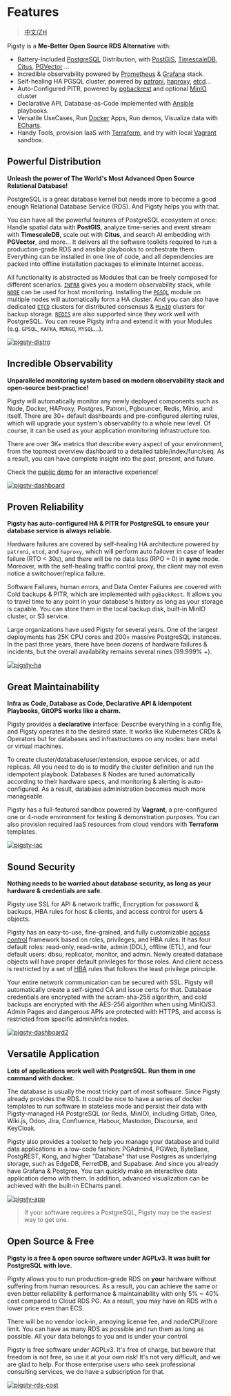 # Features

> [中文/ZH](FEATURE_ZH.md)

Pigsty is a **Me-Better Open Source RDS Alternative** with:

- Battery-Included [PostgreSQL](https://www.postgresql.org/) Distribution, with [PostGIS](https://postgis.net/), [TimescaleDB](https://www.timescale.com/), [Citus](https://www.citusdata.com/), [PGVector](https://github.com/pgvector/pgvector) ...
- Incredible observability powered by [Prometheus](https://prometheus.io/) & [Grafana](https://grafana.com/) stack.
- Self-healing HA PGSQL cluster, powered by [patroni](https://patroni.readthedocs.io/en/latest/), [haproxy](http://www.haproxy.org/), [etcd](https://etcd.io/)...
- Auto-Configured PITR, powered by [pgbackrest](https://pgbackrest.org/) and optional [MinIO](https://min.io/) cluster
- Declarative API, Database-as-Code implemented with [Ansible](https://www.ansible.com/) playbooks.
- Versatile UseCases, Run [Docker](https://www.docker.com/) Apps, Run demos, Visualize data with [ECharts](https://echarts.apache.org/).
- Handy Tools, provision IaaS with [Terraform](https://www.terraform.io/), and try with local [Vagrant](https://www.vagrantup.com/) sandbox.



## Powerful Distribution

**Unleash the power of The World's Most Advanced Open Source Relational Database!**

PostgreSQL is a great database kernel but needs more to become a good enough Relational Database Service (RDS). And Pigsty helps you with that.

You can have all the powerful features of PostgreSQL ecosystem at once: Handle spatial data with **PostGIS**, analyze time-series and event stream with **TimescaleDB**, scale out with **Citus**, and search AI embedding with **PGVector**, and more...
It delivers all the software toolkits required to run a production-grade RDS and ansible playbooks to orchestrate them. Everything can be installed in one line of code, and all dependencies are packed into offline installation packages to eliminate Internet access.

All functionality is abstracted as Modules that can be freely composed for different scenarios. [`INFRA`](INFRA.md) gives you a modern observability stack, while [`NODE`](NODE.md) can be used for host monitoring. Installing the [`PGSQL`](PGSQL.md) module on multiple nodes will automatically form a HA cluster. And you can also have dedicated [`ETCD`](ETCD.md) clusters for distributed consensus & [`MinIO`](MINIO.md) clusters for backup storage. [`REDIS`](REDIS.md) are also supported since they work well with PostgreSQL. You can reuse Pigsty infra and extend it with your Modules (e.g. `GPSQL`, `KAFKA`, `MONGO`, `MYSQL`...).


[![pigsty-distro](https://user-images.githubusercontent.com/8587410/226076217-77e76e0c-94ac-4faa-9014-877b4a180e09.jpg)](PGSQL.md)





## Incredible Observability

**Unparalleled monitoring system based on modern observability stack and open-source best-practice!**

Pigsty will automatically monitor any newly deployed components such as Node, Docker, HAProxy, Postgres, Patroni, Pgbouncer, Redis, Minio, and itself. There are 30+ default dashboards and pre-configured alerting rules, which will upgrade your system's observability to a whole new level. Of course, it can be used as your application monitoring infrastructure too.

There are over 3K+ metrics that describe every aspect of your environment, from the topmost overview dashboard to a detailed table/index/func/seq. As a result, you can have complete insight into the past, present, and future. 

Check the [public demo](https://demo.pigsty.cc) for an interactive experience!

[![pigsty-dashboard](https://user-images.githubusercontent.com/8587410/198838834-1bd30b7e-47c9-4e35-90cb-5a75a2e6f6c6.jpg)](http://demo.pigsty.cc)
  



## Proven Reliability

**Pigsty has auto-configured HA & PITR for PostgreSQL to ensure your database service is always reliable.**

Hardware failures are covered by self-healing HA architecture powered by `patroni`, `etcd`, and `haproxy`, which will perform auto failover in case of leader failure (RTO < 30s), and there will be no data loss (RPO = 0) in **sync** mode. Moreover, with the self-healing traffic control proxy, the client may not even notice a switchover/replica failure. 

Software Failures, human errors, and Data Center Failures are covered with Cold backups & PITR, which are implemented with `pgBackRest`. It allows you to travel time to any point in your database's history as long as your storage is capable. You can store them in the local backup disk, built-in MinIO cluster, or S3 service.

Large organizations have used Pigsty for several years. One of the largest deployments has 25K CPU cores and 200+ massive PostgreSQL instances. In the past three years, there have been dozens of hardware failures & incidents, but the overall availability remains several nines (99.999% +).

[![pigsty-ha](https://user-images.githubusercontent.com/8587410/206971583-74293d7b-d29a-4ca2-8728-75d50421c371.gif)](PGSQL-ARCH.md#high-availability)




## Great Maintainability

**Infra as Code, Database as Code, Declarative API & Idempotent Playbooks, GitOPS works like a charm.**

Pigsty provides a **declarative** interface: Describe everything in a config file, and Pigsty operates it to the desired state. It works like Kubernetes CRDs & Operators but for databases and infrastructures on any nodes: bare metal or virtual machines. 

To create cluster/database/user/extension, expose services, or add replicas. All you need to do is to modify the cluster definition and run the idempotent playbook. Databases & Nodes are tuned automatically according to their hardware specs, and monitoring & alerting is auto-configured. As a result, database administration becomes much more manageable. 

Pigsty has a full-featured sandbox powered by **Vagrant**, a pre-configured one or 4-node environment for testing & demonstration purposes. You can also provision required IaaS resources from cloud vendors with **Terraform** templates.

[![pigsty-iac](https://user-images.githubusercontent.com/8587410/206972039-e13746ab-72ae-4cab-8de7-7b2ef543f3e5.gif)](CONFIG.md)



## Sound Security

**Nothing needs to be worried about database security, as long as your hardware & credentials are safe.**

Pigsty use SSL for API & network traffic, Encryption for password & backups, HBA rules for host & clients, and access control for users & objects.

Pigsty has an easy-to-use, fine-grained, and fully customizable [access control](PGSQL-ACL) framework based on roles, privileges, and HBA rules. It has four default roles: read-only, read-write, admin (DDL), offline (ETL), and four default users: dbsu, replicator, monitor, and admin. Newly created database objects will have proper default privileges for those roles. And client access is restricted by a set of [HBA](PGSQL-HBA) rules that follows the least privilege principle.

Your entire network communication can be secured with SSL. Pigsty will automatically create a self-signed CA and issue certs for that. Database credentials are encrypted with the scram-sha-256 algorithm, and cold backups are encrypted with the AES-256 algorithm when using MinIO/S3. Admin Pages and dangerous APIs are protected with HTTPS, and access is restricted from specific admin/infra nodes.

[![pigsty-dashboard2](https://user-images.githubusercontent.com/8587410/198838841-b0796703-03c3-483b-bf52-dbef9ea10913.gif)](SECURITY.md)




## Versatile Application

**Lots of applications work well with PostgreSQL. Run them in one command with docker.**

The database is usually the most tricky part of most software. Since Pigsty already provides the RDS. It could be nice to have a series of docker templates to run software in stateless mode and persist their data with Pigsty-managed HA PostgreSQL (or Redis, MinIO), including Gitlab, Gitea, Wiki.js, Odoo, Jira, Confluence, Habour, Mastodon, Discourse, and KeyCloak.

Pigsty also provides a toolset to help you manage your database and build data applications in a low-code fashion: PGAdmin4, PGWeb, ByteBase, PostgREST, Kong, and higher "Database" that use Postgres as underlying storage, such as EdgeDB, FerretDB, and Supabase. And since you already have Grafana & Postgres, You can quickly make an interactive data application demo with them. In addition, advanced visualization can be achieved with the built-in ECharts panel.

[![pigsty-app](https://user-images.githubusercontent.com/8587410/198838829-f0ea4af2-d33f-4978-a31a-ed81897aa8d1.gif)](APP.md)

  > If your software requires a PostgreSQL, Pigsty may be the easiest way to get one.




## Open Source & Free

**Pigsty is a free & open source software under AGPLv3. It was built for PostgreSQL with love.**

Pigsty allows you to run production-grade RDS on **your** hardware without suffering from human resources. As a result, you can achieve the same or even better reliability & performance & maintainability with only 5% ~ 40% cost compared to Cloud RDS PG. As a result, you may have an RDS with a lower price even than ECS.

There will be no vendor lock-in, annoying license fee, and node/CPU/core limit. You can have as many RDS as possible and run them as long as possible. All your data belongs to you and is under your control.

Pigsty is free software under AGPLv3. It's free of charge, but beware that freedom is not free, so use it at your own risk! It's not very difficult, and we are glad to help. For those enterprise users who seek professional consulting services, we do have a subscription for that.

[![pigsty-rds-cost](https://user-images.githubusercontent.com/8587410/225852971-577be00f-b2df-427c-a590-f8b4c5a63a4b.png)](https://instances.vantage.sh/)
